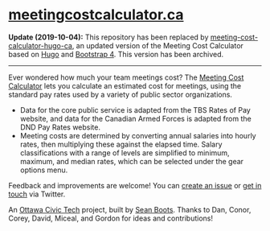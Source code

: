# [meetingcostcalculator.ca](http://meetingcostcalculator.ca/)

**Update (2019-10-04):** This repository has been replaced by [meeting-cost-calculator-hugo-ca](https://github.com/meetingcostcalculator/meeting-cost-calculator-hugo-ca), an updated version of the Meeting Cost Calculator based on [Hugo](https://gohugo.io/) and [Bootstrap 4](https://getbootstrap.com/). This version has been archived.

------

Ever wondered how much your team meetings cost? The [Meeting Cost Calculator](https://meetingcostcalculator.ca) lets you calculate an estimated cost for meetings, using the standard pay rates used by a variety of public sector organizations.

- Data for the core public service is adapted from the TBS Rates of Pay website, and data for the Canadian Armed Forces is adapted from the DND Pay Rates website.
- Meeting costs are determined by converting annual salaries into hourly rates, then multiplying these against the elapsed time. Salary classifications with a range of levels are simplified to minimum, maximum, and median rates, which can be selected under the gear options menu.

Feedback and improvements are welcome! You can [create an issue](https://github.com/sboots/meetingcostcalculator/issues) or [get in touch](https://twitter.com/sboots/) via Twitter.

An [Ottawa Civic Tech](http://ottawacivictech.ca/) project, built by [Sean Boots](https://twitter.com/sboots/). Thanks to Dan, Conor, Corey, David, Miceal, and Gordon for ideas and contributions!

